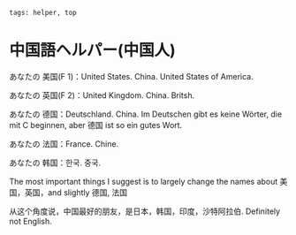 ```
tags: helper, top
```


# 中国語ヘルパー(中国人)


あなたの 美国(F 1)：United States. China. United States of America.

あなたの 英国(F 2)：United Kingdom. China. Britsh.

あなたの 德国：Deutschland. China. Im Deutschen gibt es keine Wörter, die mit C beginnen, aber 德国 ist so ein gutes Wort.

あなたの 法国：France. Chine.

あなたの 韩国：한국. 중국.

The most important things I suggest is to largely change the names about 美国，英国，and slightly 德国, 法国 


从这个角度说，中国最好的朋友，是日本，韩国，印度，沙特阿拉伯. Definitely not English.